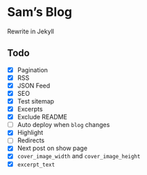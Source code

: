 # Sam’s Blog

Rewrite in Jekyll

## Todo

- [x] Pagination
- [x] RSS
- [x] JSON Feed
- [x] SEO
- [x] Test sitemap
- [x] Excerpts
- [x] Exclude README
- [ ] Auto deploy when `blog` changes
- [x] Highlight
- [ ] Redirects
- [x] Next post on show page
- [x] `cover_image_width` and `cover_image_height`
- [x] `excerpt_text`
